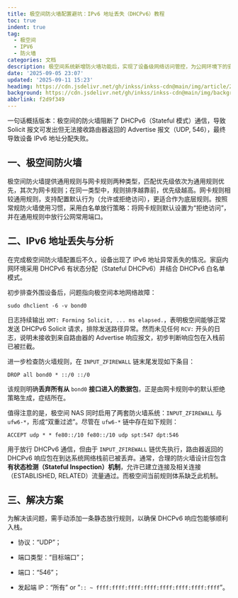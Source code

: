 ```yaml
---
title: 极空间防火墙配置避坑：IPv6 地址丢失（DHCPv6）教程
toc: true
indent: true
tag:
  - 极空间
  - IPV6
  - 防火墙
categories: 文档
description: 极空间系统新增防火墙功能后，实现了设备级网络访问管控，为公网环境下的安全配置提供了更精细化的选项。然而，由于底层规则设置过于粗糙，实际配置过程中出现设备 IPv6 地址异常丢失的问题。
date: '2025-09-05 23:07'
updated: '2025-09-11 15:23'
headimg: https://cdn.jsdelivr.net/gh/inkss/inkss-cdn@main/img/article/25-09@极空间防火墙与IPV6地址获取/Hexo博客封面.png
background: https://cdn.jsdelivr.net/gh/inkss/inkss-cdn@main/img/background/wallhaven-pokg6p.avif
abbrlink: f2d9f349
---
```


一句话概括版本：极空间的防火墙阻断了 DHCPv6（Stateful 模式）通信，导致 Solicit 报文可发出但无法接收路由器返回的 Advertise 报文（UDP, 546），最终导致设备 IPv6 地址分配失败。

## 一、极空间防火墙

极空间防火墙提供通用规则与网卡规则两种类型，匹配优先级依次为通用规则优先，其次为网卡规则；在同一类型中，规则排序越靠前，优先级越高。网卡规则相较通用规则，支持配置默认行为（允许或拒绝访问），更适合作为底层规则。按照常规防火墙使用习惯，采用白名单放行策略：将网卡规则默认设置为“拒绝访问”，并在通用规则中放行公网常用端口。

## 二、IPv6 地址丢失与分析

在完成极空间防火墙配置后不久，设备出现了 IPv6 地址异常丢失的情况。家庭内网环境采用 DHCPv6 有状态分配（Stateful DHCPv6）并结合 DHCPv6 白名单模式。

初步排查外围设备后，问题指向极空间本地网络故障：

```shell 查询 DHCPv6 详细模式和配置过程
sudo dhclient -6 -v bond0
```

日志持续输出 `XMT: Forming Solicit, ... ms elapsed.`，表明极空间能够正常发送 DHCPv6 Solicit 请求，排除发送路径异常。然而未见任何 `RCV:` 开头的日志，说明未接收到来自路由器的 Advertise 响应报文，初步判断响应包在入栈前已被拦截。

进一步检查防火墙规则，在 `INPUT_ZFIREWALL` 链末尾发现如下条目：

```shell
DROP all bond0 * ::/0 ::/0
```

该规则明确**丢弃所有从** `bond0` **接口进入的数据包**，正是由网卡规则中的默认拒绝策略生成，症结所在。

值得注意的是，极空间 NAS 同时启用了两套防火墙系统：`INPUT_ZFIREWALL` 与 `ufw6-*`，形成“双重过滤”。尽管在 `ufw6-*` 链中存在如下规则：

```shell
ACCEPT udp * * fe80::/10 fe80::/10 udp spt:547 dpt:546
```

用于放行 DHCPv6 通信，但由于 `INPUT_ZFIREWALL` 链优先执行，路由器返回的 DHCPv6 响应包在到达系统网络栈前已被丢弃。通常，合理的防火墙设计应包含**有状态检测（Stateful Inspection）机制**，允许已建立连接及相关连接（ESTABLISHED, RELATED）流量通过。而极空间当前规则体系缺乏此机制。

## 三、解决方案

为解决该问题，需手动添加一条静态放行规则，以确保 DHCPv6 响应包能够顺利入栈。

- 协议：“UDP”；

- 端口类型：“目标端口”；

- 端口：“546”；
- 发起端 IP：“所有” or ”`:: ~ ffff:ffff:ffff:ffff:ffff:ffff:ffff:ffff`”。
